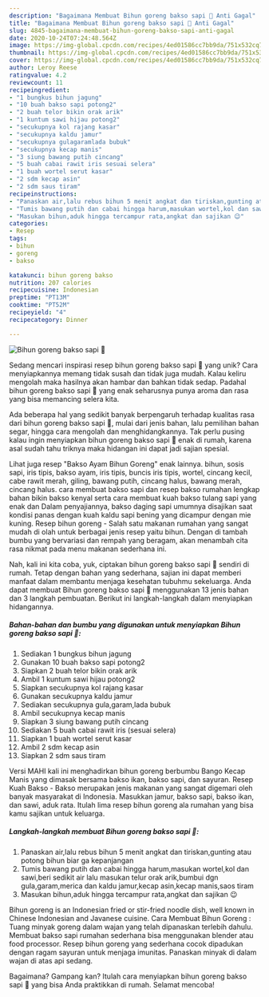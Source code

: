```yaml
---
description: "Bagaimana Membuat Bihun goreng bakso sapi 🍝 Anti Gagal"
title: "Bagaimana Membuat Bihun goreng bakso sapi 🍝 Anti Gagal"
slug: 4845-bagaimana-membuat-bihun-goreng-bakso-sapi-anti-gagal
date: 2020-10-24T07:24:48.564Z
image: https://img-global.cpcdn.com/recipes/4ed01586cc7bb9da/751x532cq70/bihun-goreng-bakso-sapi-🍝-foto-resep-utama.jpg
thumbnail: https://img-global.cpcdn.com/recipes/4ed01586cc7bb9da/751x532cq70/bihun-goreng-bakso-sapi-🍝-foto-resep-utama.jpg
cover: https://img-global.cpcdn.com/recipes/4ed01586cc7bb9da/751x532cq70/bihun-goreng-bakso-sapi-🍝-foto-resep-utama.jpg
author: Leroy Reese
ratingvalue: 4.2
reviewcount: 11
recipeingredient:
- "1 bungkus bihun jagung"
- "10 buah bakso sapi potong2"
- "2 buah telor bikin orak arik"
- "1 kuntum sawi hijau potong2"
- "secukupnya kol rajang kasar"
- "secukupnya kaldu jamur"
- "secukupnya gulagaramlada bubuk"
- "secukupnya kecap manis"
- "3 siung bawang putih cincang"
- "5 buah cabai rawit iris sesuai selera"
- "1 buah wortel serut kasar"
- "2 sdm kecap asin"
- "2 sdm saus tiram"
recipeinstructions:
- "Panaskan air,lalu rebus bihun 5 menit angkat dan tiriskan,gunting atau potong bihun biar ga kepanjangan"
- "Tumis bawang putih dan cabai hingga harum,masukan wortel,kol dan sawi,beri sedikit air lalu masukan telur orak arik,bumbui dgn gula,garam,merica dan kaldu jamur,kecap asin,kecap manis,saos tiram"
- "Masukan bihun,aduk hingga tercampur rata,angkat dan sajikan 😉"
categories:
- Resep
tags:
- bihun
- goreng
- bakso

katakunci: bihun goreng bakso 
nutrition: 207 calories
recipecuisine: Indonesian
preptime: "PT13M"
cooktime: "PT52M"
recipeyield: "4"
recipecategory: Dinner

---
```



![Bihun goreng bakso sapi 🍝](https://img-global.cpcdn.com/recipes/4ed01586cc7bb9da/751x532cq70/bihun-goreng-bakso-sapi-🍝-foto-resep-utama.jpg)

Sedang mencari inspirasi resep bihun goreng bakso sapi 🍝 yang unik? Cara menyiapkannya memang tidak susah dan tidak juga mudah. Kalau keliru mengolah maka hasilnya akan hambar dan bahkan tidak sedap. Padahal bihun goreng bakso sapi 🍝 yang enak seharusnya punya aroma dan rasa yang bisa memancing selera kita.

Ada beberapa hal yang sedikit banyak berpengaruh terhadap kualitas rasa dari bihun goreng bakso sapi 🍝, mulai dari jenis bahan, lalu pemilihan bahan segar, hingga cara mengolah dan menghidangkannya. Tak perlu pusing kalau ingin menyiapkan bihun goreng bakso sapi 🍝 enak di rumah, karena asal sudah tahu triknya maka hidangan ini dapat jadi sajian spesial.

Lihat juga resep &#34;Bakso Ayam Bihun Goreng&#34; enak lainnya. bihun, sosis sapi, iris tipis, bakso ayam, iris tipis, buncis iris tipis, wortel, cincang kecil, cabe rawit merah, giling, bawang putih, cincang halus, bawang merah, cincang halus. cara membuat bakso sapi dan resep bakso rumahan lengkap bahan bikin bakso kenyal serta cara membuat kuah bakso tulang sapi yang enak dan Dalam penyajiannya, bakso daging sapi umumnya disajikan saat kondisi panas dengan kuah kaldu sapi bening yang dicampur dengan mie kuning. Resep bihun goreng - Salah satu makanan rumahan yang sangat mudah di olah untuk berbagai jenis resep yaitu bihun. Dengan di tambah bumbu yang bervariasi dan rempah yang beragam, akan menambah cita rasa nikmat pada menu makanan sederhana ini.


Nah, kali ini kita coba, yuk, ciptakan bihun goreng bakso sapi 🍝 sendiri di rumah. Tetap dengan bahan yang sederhana, sajian ini dapat memberi manfaat dalam membantu menjaga kesehatan tubuhmu sekeluarga. Anda dapat membuat Bihun goreng bakso sapi 🍝 menggunakan 13 jenis bahan dan 3 langkah pembuatan. Berikut ini langkah-langkah dalam menyiapkan hidangannya.

<!--inarticleads1-->

##### Bahan-bahan dan bumbu yang digunakan untuk menyiapkan Bihun goreng bakso sapi 🍝:

1. Sediakan 1 bungkus bihun jagung
1. Gunakan 10 buah bakso sapi potong2
1. Siapkan 2 buah telor bikin orak arik
1. Ambil 1 kuntum sawi hijau potong2
1. Siapkan secukupnya kol rajang kasar
1. Gunakan secukupnya kaldu jamur
1. Sediakan secukupnya gula,garam,lada bubuk
1. Ambil secukupnya kecap manis
1. Siapkan 3 siung bawang putih cincang
1. Sediakan 5 buah cabai rawit iris (sesuai selera)
1. Siapkan 1 buah wortel serut kasar
1. Ambil 2 sdm kecap asin
1. Siapkan 2 sdm saus tiram


Versi MAHI kali ini menghadirkan bihun goreng berbumbu Bango Kecap Manis yang dimasak bersama bakso ikan, bakso sapi, dan sayuran. Resep Kuah Bakso - Bakso merupakan jenis makanan yang sangat digemari oleh banyak masyarakat di Indonesia. Masukkan jamur, bakso sapi, bakso ikan, dan sawi, aduk rata. Itulah lima resep bihun goreng ala rumahan yang bisa kamu sajikan untuk keluarga. 

<!--inarticleads2-->

##### Langkah-langkah membuat Bihun goreng bakso sapi 🍝:

1. Panaskan air,lalu rebus bihun 5 menit angkat dan tiriskan,gunting atau potong bihun biar ga kepanjangan
1. Tumis bawang putih dan cabai hingga harum,masukan wortel,kol dan sawi,beri sedikit air lalu masukan telur orak arik,bumbui dgn gula,garam,merica dan kaldu jamur,kecap asin,kecap manis,saos tiram
1. Masukan bihun,aduk hingga tercampur rata,angkat dan sajikan 😉


Bihun goreng is an Indonesian fried or stir-fried noodle dish, well known in Chinese Indonesian and Javanese cuisine. Cara Membuat Bihun Goreng : Tuang minyak goreng dalam wajan yang telah dipanaskan terlebih dahulu. Membuat bakso sapi rumahan sederhana bisa menggunakan blender atau food processor. Resep bihun goreng yang sederhana cocok dipadukan dengan ragam sayuran untuk menjaga imunitas. Panaskan minyak di dalam wajan di atas api sedang. 

Bagaimana? Gampang kan? Itulah cara menyiapkan bihun goreng bakso sapi 🍝 yang bisa Anda praktikkan di rumah. Selamat mencoba!
